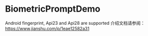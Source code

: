 # BiometricPromptDemo
Android fingerprint, Api23 and Api28 are supported
介绍文档请参阅：https://www.jianshu.com/p/1eae12582a31
